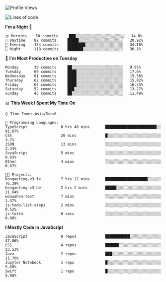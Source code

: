 <!--START_SECTION:waka-->
![Profile Views](http://img.shields.io/badge/Profile%20Views-1-blue)

![Lines of code](https://img.shields.io/badge/From%20Hello%20World%20I%27ve%20Written-92558%20lines%20of%20code-blue)

**I'm a Night 🦉** 

```text
🌞 Morning    58 commits     ███░░░░░░░░░░░░░░░░░░░░░░   14.8% 
🌆 Daytime    82 commits     █████░░░░░░░░░░░░░░░░░░░░   20.92% 
🌃 Evening    134 commits    ████████░░░░░░░░░░░░░░░░░   34.18% 
🌙 Night      118 commits    ███████░░░░░░░░░░░░░░░░░░   30.1%

```
📅 **I'm Most Productive on Tuesday** 

```text
Monday       39 commits     ██░░░░░░░░░░░░░░░░░░░░░░░   9.95% 
Tuesday      69 commits     ████░░░░░░░░░░░░░░░░░░░░░   17.6% 
Wednesday    61 commits     ████░░░░░░░░░░░░░░░░░░░░░   15.56% 
Thursday     62 commits     ████░░░░░░░░░░░░░░░░░░░░░   15.82% 
Friday       64 commits     ████░░░░░░░░░░░░░░░░░░░░░   16.33% 
Saturday     52 commits     ███░░░░░░░░░░░░░░░░░░░░░░   13.27% 
Sunday       45 commits     ██░░░░░░░░░░░░░░░░░░░░░░░   11.48%

```


📊 **This Week I Spent My Time On** 

```text
⌚︎ Time Zone: Asia/Seoul

💬 Programming Languages: 
TypeScript               8 hrs 40 mins       ███████████████████████░░   91.87% 
CSS                      20 mins             █░░░░░░░░░░░░░░░░░░░░░░░░   3.7% 
JSON                     13 mins             ░░░░░░░░░░░░░░░░░░░░░░░░░   2.34% 
JavaScript               5 mins              ░░░░░░░░░░░░░░░░░░░░░░░░░   0.93% 
Other                    4 mins              ░░░░░░░░░░░░░░░░░░░░░░░░░   0.87%

🐱‍💻 Projects: 
hongaeting-v3-fe         7 hrs 12 mins       ███████████████████░░░░░░   76.39% 
hongaeting-v3-be         2 hrs 2 mins        █████░░░░░░░░░░░░░░░░░░░░   21.64% 
woowahan-test            7 mins              ░░░░░░░░░░░░░░░░░░░░░░░░░   1.37% 
js-todo-list-step1       2 mins              ░░░░░░░░░░░░░░░░░░░░░░░░░   0.52% 
js-lotto                 0 secs              ░░░░░░░░░░░░░░░░░░░░░░░░░   0.08%

```

**I Mostly Code in JavaScript** 

```text
JavaScript               8 repos             ███████████░░░░░░░░░░░░░░   47.06% 
CSS                      4 repos             ██████░░░░░░░░░░░░░░░░░░░   23.53% 
Java                     2 repos             ███░░░░░░░░░░░░░░░░░░░░░░   11.76% 
Jupyter Notebook         1 repo              █░░░░░░░░░░░░░░░░░░░░░░░░   5.88% 
Swift                    1 repo              █░░░░░░░░░░░░░░░░░░░░░░░░   5.88%

```



<!--END_SECTION:waka-->
